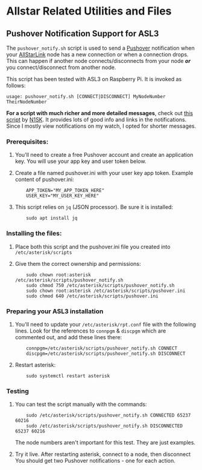 # Allstar Related Utilities and Files

## Pushover Notification Support for ASL3

The `pushover_notify.sh` script is used to send a [Pushover](https://pushover.net/) notification when your [AllStarLink](https://allstarlink.org/) node has a new connection or when a connection drops. This can happen if another node connects/disconnects from your node ***or*** you connect/disconnect from another node.

This script has been tested with ASL3 on Raspberry Pi. It is invoked as follows:

```
usage: pushover_notify.sh [CONNECT|DISCONNECT] MyNodeNumber TheirNodeNumber
```

**For a script with much richer and more detailed messages**, check out [this script](https://github.com/hamassassin/AmateurRadio/tree/main/AllStarLink/Notifications) by [N1SK](https://github.com/hamassassin). It provides lots of good info and links in the notifications. Since I mostly view notifications on my watch, I opted for shorter messages.

### Prerequisites:

1. You'll need to create a free Pushover account and create an application
   key. You will use your app key and user token below.
2. Create a file named pushover.ini with your user key app token.
   Example content of pushover.ini:
   
   ```
       APP_TOKEN="MY_APP_TOKEN_HERE"
       USER_KEY="MY_USER_KEY_HERE"
   ```
3. This script relies on `jq` (JSON processor). Be sure it is installed:
   ```
       sudo apt install jq
   ```
   
### Installing the files:
1. Place both this script and the pushover.ini file you created into
   `/etc/asterisk/scripts`
2. Give them the correct ownership and permissions:

   ```
       sudo chown root:asterisk /etc/asterisk/scripts/pushover_notify.sh
       sudo chmod 750 /etc/asterisk/scripts/pushover_notify.sh
       sudo chown root:asterisk /etc/asterisk/scripts/pushover.ini
       sudo chmod 640 /etc/asterisk/scripts/pushover.ini
   ```
   
### Preparing your ASL3 installation
1. You'll need to update your `/etc/asterisk/rpt.conf` file with the following
   lines. Look for the references to `connpgm` & `discpgm` which are commented
   out, and add these lines there:
   
   ```
       connpgm=/etc/asterisk/scripts/pushover_notify.sh CONNECT
       discpgm=/etc/asterisk/scripts/pushover_notify.sh DISCONNECT
   ```
   
2. Restart asterisk:
   
   ```
       sudo systemctl restart asterisk
   ```

### Testing
1. You can test the script manually with the commands:

   ```
       sudo /etc/asterisk/scripts/pushover_notify.sh CONNECTED 65237 60216
       sudo /etc/asterisk/scripts/pushover_notify.sh DISCONNECTED 65237 60216
   ```
   The node numbers aren't important for this test. They are just examples.
2. Try it live. After restarting asterisk, connect to a node, then disconnect
   You should get two Pushover notifications - one for each action.
